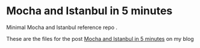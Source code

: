 # Mocha and Istanbul in 5 minutes




Minimal Mocha and Istanbul reference repo .





These are the files for the post [Mocha and Istanbul in 5 minutes](http://blog.jpalardy.com/posts/mocha-and-istanbul-in-5-minute/) on my blog


